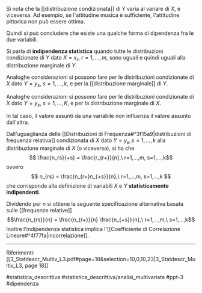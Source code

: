 Si nota che la [[distribuzione condizionata]] di $Y$ varia al variare di $X$, e viceversa. Ad esempio, se l'attitudine musica è sufficiente, l'attitudine pittorica non può essere ottima.

Quindi si può concludere che esiste una qualche forma di dipendenza fra le due variabili.

Si parla di **indipendenza statistica** quando tutte le distribuzioni condizionate di $Y$ dato $X = x_r,\ r=1,...,m$, sono uguali e quindi uguali alla distribuzione marginale di $Y$.

Analoghe considerazioni si possono fare per le distribuzioni condizionate di $X$ dato $Y = y_s,\ s=1,...,k$, e per la [[distribuzione marginale]] di $Y$.

Analoghe considerazioni si possono fare per le distribuzioni condizionate di $X$ dato $Y = y_s,\ s=1,...,K$, e per la distribuzione marginale di $X$.

In tal caso, il valore assunti da una variabile non influenza il valore assunto dall'altra.

Dall'uguaglianza delle [[Distribuzioni di Frequenza#^3f15a9|distribuzioni di frequenza relativa]] condizionata di $X$ dato $Y=y_s, s=1,...,k$ alla distribuzione marginale di $X$ (o viceversa), si ha che $$ \frac{n_rs}{+s} = \frac{r_{r+}}{n},\ r=1,...,m, s=1,...,k$$ ovvero $$ n_{rs} = \frac{n_{r+}n_{+s}}{n},\ r=1,...,m, s=1,...,k $$ che corrisponde alla definizione di variabili $X$ e $Y$ **statisticamente indipendenti**.

Dividendo per $n$ si ottiene la seguente specificazione alternativa basata sulle [[frequenze relative]] $$\frac{n_{rs}}{n} = \frac{n_{r+}}{n} \frac{n_{+s}}{n},\ r=1,...,m,\ s=1,...,k$$
Inoltre l'indipendenza statistica implica l'[[Coefficiente di Correlazione Lineare#^4f77fa|incorrelazione]].

***
Riferimenti:
[[3_Statdescr_Multiv_L3.pdf#page=18&selection=10,0,10,23|3_Statdescr_Multiv_L3, page 18]]

#statistica_descrittiva 
#statistica_descrittiva/analisi_multivariate 
#ppt-3 
#dipendenza 